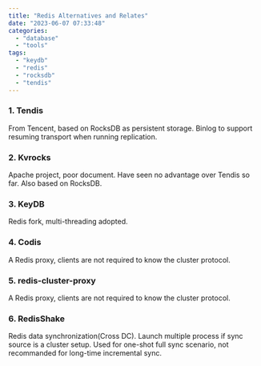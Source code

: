 ```yaml
---
title: "Redis Alternatives and Relates"
date: "2023-06-07 07:33:48"
categories: 
  - "database"
  - "tools"
tags: 
  - "keydb"
  - "redis"
  - "rocksdb"
  - "tendis"
---
```


### 1. Tendis

From Tencent, based on RocksDB as persistent storage. Binlog to support resuming transport when running replication.

### 2. Kvrocks

Apache project, poor document. Have seen no advantage over Tendis so far. Also based on RocksDB.

### 3. KeyDB

Redis fork, multi-threading adopted.

### 4. Codis

A Redis proxy, clients are not required to know the cluster protocol.

### 5. redis-cluster-proxy

A Redis proxy, clients are not required to know the cluster protocol.

### 6. RedisShake

Redis data synchronization(Cross DC). Launch multiple process if sync source is a cluster setup. Used for one-shot full sync scenario, not recommanded for long-time incremental sync.
